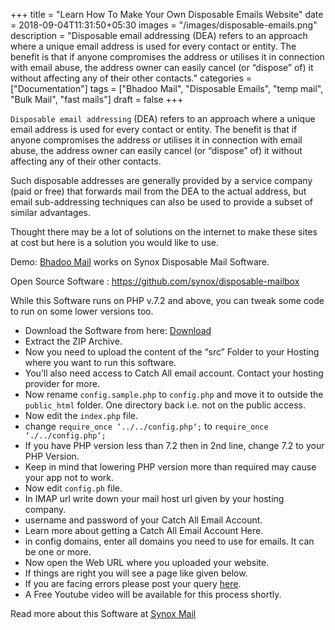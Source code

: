 +++
title = "Learn How To Make Your Own Disposable Emails Website"
date = 2018-09-04T11:31:50+05:30
images = "/images/disposable-emails.png"
description = "Disposable email addressing (DEA) refers to an approach where a unique email address is used for every contact or entity. The benefit is that if anyone compromises the address or utilises it in connection with email abuse, the address owner can easily cancel (or “dispose” of) it without affecting any of their other contacts."
categories = ["Documentation"]
tags = ["Bhadoo Mail", "Disposable Emails", "temp mail", "Bulk Mail", "fast mails"]
draft = false
+++

`Disposable email addressing` (DEA) refers to an approach where a unique email address is used for every contact or entity. The benefit is that if anyone compromises the address or utilises it in connection with email abuse, the address owner can easily cancel (or “dispose” of) it without affecting any of their other contacts.

Such disposable addresses are generally provided by a service company (paid or free) that forwards mail from the DEA to the actual address, but email sub-addressing techniques can also be used to provide a subset of similar advantages.

Thought there may be a lot of solutions on the internet to make these sites at cost but here is a solution you would like to use.

Demo: [Bhadoo Mail](https://bhadoomail.com) works on Synox Disposable Mail Software.

Open Source Software : https://github.com/synox/disposable-mailbox

While this Software runs on PHP v.7.2 and above, you can tweak some code to run on some lower versions too.

* Download the Software from here: [Download](https://github.com/synox/disposable-mailbox/archive/master.zip)
* Extract the ZIP Archive.
* Now you need to upload the content of the “src” Folder to your Hosting where you want to run this software.
* You’ll also need access to Catch All email account. Contact your hosting provider for more.
* Now rename `config.sample.php` to `config.php` and move it to outside the `public_html` folder. One directory back i.e. not on the public access.
* Now edit the `index.php` file.
* change `require_once ‘../../config.php‘;` to `require_once ‘./../config.php‘;`
* If you have PHP version less than 7.2 then in 2nd line, change 7.2 to your PHP Version.
* Keep in mind that lowering PHP version more than required may cause your app not to work.
* Now edit `config.ph` file.
* In IMAP url write down your mail host url given by your hosting company.
* username and password of your Catch All Email Account.
* Learn more about getting a Catch All Email Account Here.
* in config domains, enter all domains you need to use for emails. It can be one or more.
* Now open the Web URL where you uploaded your website.
* If things are right you will see a page like given below.
* If you are facing errors please post your query [here](https://github.com/synox/disposable-mailbox/issues).
* A Free Youtube video will be available for this process shortly.

Read more about this Software at [Synox Mail](https://github.com/synox/disposable-mailbox)
